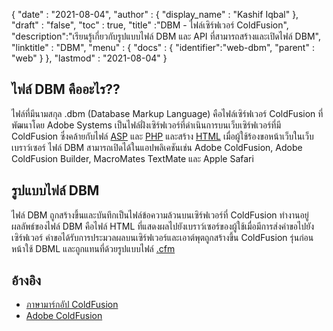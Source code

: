 {
  "date" : "2021-08-04",
  "author" : {
    "display_name" : "Kashif Iqbal"
},
  "draft" : "false",
  "toc" : true,
  "title" :"DBM - ไฟล์เซิร์ฟเวอร์ ColdFusion",
  "description":"เรียนรู้เกี่ยวกับรูปแบบไฟล์ DBM และ API ที่สามารถสร้างและเปิดไฟล์ DBM",
  "linktitle" : "DBM",
  "menu" : {
    "docs" : {
      "identifier":"web-dbm",
      "parent" : "web"
}
},
  "lastmod" : "2021-08-04"
}

## ไฟล์ DBM คืออะไร??

ไฟล์ที่มีนามสกุล .dbm (Database Markup Language) คือไฟล์เซิร์ฟเวอร์ ColdFusion ที่พัฒนาโดย Adobe Systems เป็นไฟล์ฝั่งเซิร์ฟเวอร์ที่ดำเนินการบนเว็บเซิร์ฟเวอร์ที่มี ColdFusion ซึ่งคล้ายกับไฟล์ [ASP](/th/web/asp/) และ [PHP](/th/programming/php/) และสร้าง [HTML](/th/web/html/) เมื่อผู้ใช้ร้องขอหน้าเว็บในเว็บเบราว์เซอร์ ไฟล์ DBM สามารถเปิดได้ในแอปพลิเคชันเช่น Adobe ColdFusion, Adobe ColdFusion Builder, MacroMates TextMate และ Apple Safari

## รูปแบบไฟล์ DBM

ไฟล์ DBM ถูกสร้างขึ้นและบันทึกเป็นไฟล์ข้อความล้วนบนเซิร์ฟเวอร์ที่ ColdFusion ทำงานอยู่ ผลลัพธ์ของไฟล์ DBM คือไฟล์ HTML ที่แสดงผลไปยังเบราว์เซอร์ของผู้ใช้เมื่อมีการส่งคำขอไปยังเซิร์ฟเวอร์ คำขอได้รับการประมวลผลบนเซิร์ฟเวอร์และเอาต์พุตถูกสร้างขึ้น ColdFusion รุ่นก่อนหน้าใช้ DBML และถูกแทนที่ด้วยรูปแบบไฟล์ [.cfm](/th/web/cfm/)

## อ้างอิง

* [ภาษามาร์กอัป ColdFusion](https://people.apache.org/~jim/NewArchitect/webtech/2000/08/junk/index.html)
* [Adobe ColdFusion](https://en.wikipedia.org/wiki/Adobe_ColdFusion)

